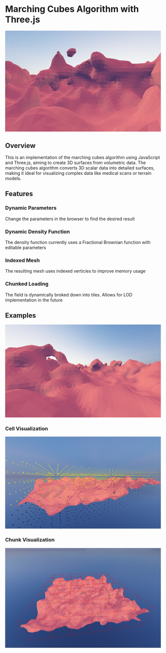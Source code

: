 # Marching Cubes Algorithm with Three.js
![Marching cubes](./static/imgs/Capture2.PNG)



## Overview
This is an implementation of the marching cubes algorithm using JavaScript and Three.js, aiming to create 3D surfaces from volumetric data. The marching cubes algorithm converts 3D scalar data into detailed surfaces, making it ideal for visualizing complex data like medical scans or terrain models.

## Features

### Dynamic Parameters
Change the parameters in the browser to find the desired result

### Dynamic Density Function
The density function currently uses a Fractional Brownian function with editable parameters 

### Indexed Mesh
The resulting mesh uses indexed verticies to improve memory usage

### Chunked Loading
The field is dynamically broked down into tiles. Allows for LOD implementation in the future

## Examples

![Marching cubes](./static/imgs/Capture3.PNG)
### Cell Visualization
![Marching cubes](./static/imgs/Capture4.PNG)
### Chunk Visualization
![Marching cubes](./static/imgs/Capture5.PNG)




